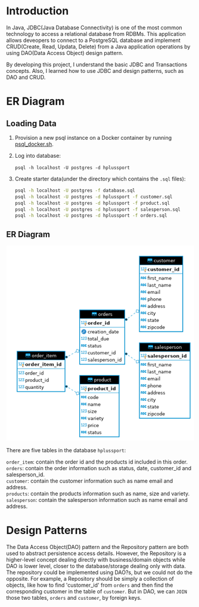 # Introduction
In Java, JDBC(Java Database Connectivity) is one of the most common technology to access a relational database from RDBMs. 
This application allows deveopers to connect to a PostgreSQL database and implement CRUD(Create, Read, Updata, Delete) from a Java application 
operations by using DAO(Data Access Object) design pattern.

By developing this project, I understand the basic JDBC and Transactions concepts. Also, I learned how to use JDBC and design patterns, such as DAO and CRUD.
# ER Diagram
## Loading Data
1. Provision a new psql instance on a Docker container by running [psql_docker.sh](../../linux_sql/scripts/psql_docker.sh).
2. Log into database:

    `psql -h localhost -U postgres -d hplussport`
3. Create starter data(under the directory which contains the `.sql` files):
    ```sh
    psql -h localhost -U postgres -f database.sql
    psql -h localhost -U postgres -d hplussport -f customer.sql
    psql -h localhost -U postgres -d hplussport -f product.sql
    psql -h localhost -U postgres -d hplussport -f salesperson.sql
    psql -h localhost -U postgres -d hplussport -f orders.sql
    ```
## ER Diagram 

![ER diagram](./assets/jdbc-er.png)

There are five tables in the database `hplussport`:

`order_item`: contain the order id and the products id included in this order.  
`orders`: contain the order information such as status, date, customer_id and salesperson_id.  
`customer`: contain the customer information such as name email and address.  
`products`: contain the products information such as name, size and variety.  
`salesperson`: contain the salesperson information such as name email and address.


# Design Patterns
The Data Access Object(DAO) pattern and the Repository pattern are both used to abstract persistence access details. 
However, the Repository is a higher-level concept dealing directly with business/domain objects while DAO is lower level, 
closer to the database/storage dealing only with data. The repository could be implemented using DAO?s, but we could not do the opposite.
For example, a Repository should be simply a collection of objects, like how to find 'customer_id' from `orders` 
and then find the corresponding customer in the table of `customer`. But in DAO, we can `JOIN` those two tables, `orders` and `customer`, by foreign keys.
